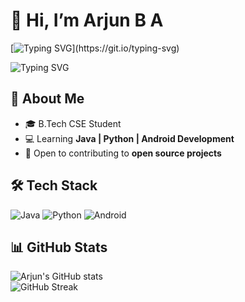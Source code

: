 # 👋 Hi, I’m Arjun B A  

[![Typing SVG](https://readme-typing-svg.herokuapp.com?size=30&duration=4000&color=FF5733&lines=Hi,+I'm+Arjun!;B.Tech+Student+from+India;Java+%7C+Python+%7C+Android+Learner;Open+to+Collaboration!)](https://git.io/typing-svg)

![Typing SVG](https://readme-typing-svg.herokuapp.com?size=24&color=FF5733&lines=Hi,+I'm+Arjun!;B.Tech+CS+Student;Aspiring+Software+Engineer)

## 🚀 About Me  
- 🎓 B.Tech CSE Student  
- 💻 Learning **Java | Python | Android Development**  
- 🌟 Open to contributing to **open source projects**  

## 🛠️ Tech Stack  
![Java](https://img.shields.io/badge/Java-ED8B00?style=for-the-badge&logo=java&logoColor=white) 
![Python](https://img.shields.io/badge/Python-3776AB?style=for-the-badge&logo=python&logoColor=white) 
![Android](https://img.shields.io/badge/Android-3DDC84?style=for-the-badge&logo=android&logoColor=white)

## 📊 GitHub Stats  
![Arjun's GitHub stats](https://github-readme-stats.vercel.app/api?username=arjun-ba&show_icons=true&theme=radical)  
![GitHub Streak](https://streak-stats.demolab.com?user=arjun-ba&theme=radical)



